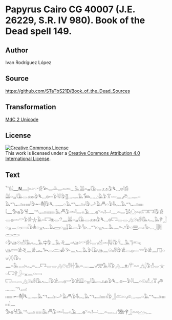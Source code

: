 # Papyrus Cairo CG 40007 (J.E. 26229, S.R. IV 980). Book of the Dead spell 149.

## Author 

Ivan Rodríguez López

## Source 

https://github.com/STaTbS21D/Book_of_the_Dead_Sources

## Transformation 

[MdC 2 Unicode](https://statbs21d.github.io/mdc2unicode.html)

## License 

<a rel="license" href="http://creativecommons.org/licenses/by/4.0/"><img alt="Creative Commons License" style="border-width:0" src="https://i.creativecommons.org/l/by/4.0/88x31.png" /></a><br />This work is licensed under a <a rel="license" href="http://creativecommons.org/licenses/by/4.0/">Creative Commons Attribution 4.0 International License</a>.

## Text 

<hiero>𓆓𓌃𓇋𓈖N𓐙𓊤𓏏𓏌𓎡𓀀𓅨𓂋𓌨𓂋𓏏𓏝𓈓𓅓𓇏𓏏𓈇𓇋𓄿𓂋𓃭𓏤𓅱𓆰𓈓𓊖𓇋𓀁<br>
𓇏𓏏𓈇𓇋𓄿𓂋𓃭𓏤𓅱𓆰𓈓𓊖𓍿𓅱𓇋𓇋𓇋𓅱𓊅𓈓𓊃𓅓𓍄𓈒𓈓𓈎𓄿𓅱𓀠𓏝𓈖𓌾𓈓𓊃𓏏<br>
𓅓𓎔𓂣𓏮𓏮𓏦𓇋𓅱𓄡𓄟𓋴𓅱𓆰𓈓𓊃𓏏𓅓𓎔𓂣𓏮𓇋𓅱𓌴𓄿𓄫𓏏𓅱𓌟𓆑𓅓𓎔𓂣𓏦𓏮<br>
𓇋𓈖𓅜𓐍𓅱𓀽𓈖𓎔𓂣𓏦𓏦𓏦𓅓𓄫𓅱𓏝𓇋𓂋𓏭𓄿𓊃𓐍𓌪𓂡𓊃𓏏𓂋𓅄𓈌𓏏𓏭𓉐𓉐𓇋𓅱𓀀<br>
𓂋𓐍𓏝𓎡𓅱𓀀𓇼𓄿𓏏𓉐𓁷𓂋𓄣𓈖𓇏𓏏𓈇𓇋𓄿𓂋𓃭𓏤𓅱𓆰𓈓𓊖𓉐𓂋𓂋𓂻𓇳𓏤𓀭𓇋𓅓𓆑𓅓𓋁𓃀<br>
𓏏𓈇𓈖𓏏𓊪𓇯𓇋𓅱𓇔𓏏𓈇𓆑𓅓𓈙𓏏𓈇𓆼𓄿𓂋𓅱𓅭𓈓𓎔𓏏𓈇𓆑𓅓𓈖𓍇𓏌𓅱𓏏𓈗𓂋𓏤𓅭𓈓𓃀𓋴𓐪𓂧𓂧<br>
𓏌𓅱𓊞𓇳𓏤𓀭𓇋𓅓𓆑𓅓𓊡𓅱𓈓𓅓𓂙𓈖𓏏𓊞𓏌𓎡𓀀𓇋𓂋𓏭𓀹𓏝𓋴𓏇𓇋𓅱𓄛𓈓𓅓𓊹𓂧𓊪<br>
𓊞𓏌𓎡𓀀𓂙𓈖𓀀𓂜𓅨𓂋𓂧𓀉𓅪𓈖𓆑𓅓𓅱𓇋𓄿𓊞𓈖𓇳𓏤𓀭𓇋𓅱𓀀𓂋𓐍𓏝𓎡𓅱𓀀𓈖𓉔𓏏𓏭𓆭𓆭𓇋𓅱𓊪<br>
𓈖𓏏𓅓𓂝𓆑𓏏𓈒𓈓𓉐𓂋𓂋𓂻𓇳𓏤𓀭𓇋𓏶𓅓𓏏𓊃𓈖𓏭𓈝𓅓𓇋𓇋𓅱𓂻𓈓𓁷𓏤𓄝𓏏𓏏𓂻𓆄𓅱𓀭𓂋𓇼𓏏𓉐𓋁𓃀𓏏𓈇𓈖𓏏𓇯<br>
𓉐𓂋𓂋𓂻𓇳𓏤𓀭𓇋𓅓𓆑𓇋𓅱𓀀𓂋𓐍𓎡𓅱𓀀𓇏𓏏𓈇𓇋𓄿𓂋𓃭𓏤𓅱𓆰𓈓𓊖𓍿𓅱𓇋𓇋𓈖𓏏𓇳𓏤𓀭𓈎𓀠𓌾𓈓𓊃𓎔𓂣<br>
𓏮𓏮𓏦𓄡𓄟𓋴𓆰𓈓𓊃𓅓𓎔𓂣𓏮𓌴𓄿𓄫𓅱𓌟𓆑𓅓𓎔𓂣𓏦𓏮𓇋𓅱𓃀𓂧𓏏𓌽𓈓𓊃𓏏𓅓𓎔𓂣𓏮𓏮𓏦𓇋𓈖<br>
𓅜𓐍𓀽𓅓𓎔𓂣𓏮𓏮𓏦𓅓𓄫𓅱𓏝𓇋𓂋𓏭𓄿𓊃𓐍𓌪𓂡𓊃𓏏𓂋𓐞𓏤𓅢𓋁𓃀𓏏𓏏𓈉𓈅𓈓<br></hiero>